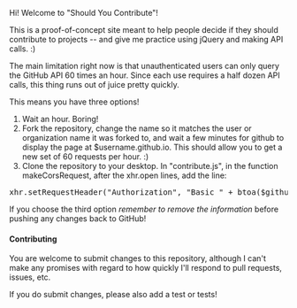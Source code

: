 Hi!  Welcome to "Should You Contribute"!

This is a proof-of-concept site meant to help people decide if they should contribute
to projects -- and give me practice using jQuery and making API calls.  :)

The main limitation right now is that unauthenticated users can only query the GitHub
API 60 times an hour.  Since each use requires a half dozen API calls, this thing runs
out of juice pretty quickly.

This means you have three options!

1.  Wait an hour.  Boring!
2.  Fork the repository, change the name so it matches the user or organization name it was
forked to, and wait a few minutes for github to display the page at $username.github.io.  This
should allow you to get a new set of 60 requests per hour.  :)
3.  Clone the repository to your desktop.  In "contribute.js", in the function makeCorsRequest,
after the xhr.open lines, add the line:
<pre>xhr.setRequestHeader("Authorization", "Basic " + btoa($githubusername+ ":" + $githubpassword))</pre>

If you choose the third option _remember to remove the information_ before pushing any changes
back to GitHub!

#### Contributing

You are welcome to submit changes to this repository, although I can't make any promises with
regard to how quickly I'll respond to pull requests, issues, etc.

If you do submit changes, please also add a test or tests!
